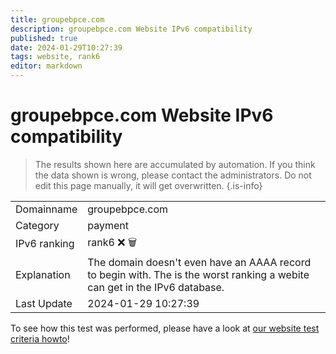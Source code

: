 ```yaml
---
title: groupebpce.com
description: groupebpce.com Website IPv6 compatibility
published: true
date: 2024-01-29T10:27:39
tags: website, rank6
editor: markdown
---
```


# groupebpce.com Website IPv6 compatibility

> The results shown here are accumulated by automation. If you think the data shown is wrong, please contact the administrators. 
> Do not edit this page manually, it will get overwritten.
{.is-info}


|   |   |
| - | - |
| Domainname | groupebpce.com
| Category | payment |
| IPv6 ranking | rank6 :x: :wastebasket: |
| Explanation | The domain doesn't even have an AAAA record to begin with. The is the worst ranking a webite can get in the IPv6 database. |
| Last Update | 2024-01-29 10:27:39 |

To see how this test was performed, please have a look at [our website test criteria howto](/howto/testcriteria/website)!

